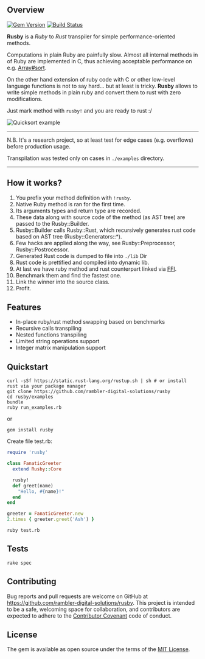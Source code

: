 ## Overview

[![Gem Version](https://badge.fury.io/rb/rusby.svg)](https://badge.fury.io/rb/rusby)
[![Build Status](https://travis-ci.org/rambler-digital-solutions/rusby.svg?branch=master)](https://travis-ci.org/rambler-digital-solutions/rusby)

**Rusby** is a *Ruby* to *Rust* transpiler for simple performance-oriented methods.

Computations in plain Ruby are painfully slow.
Almost all internal methods in of Ruby are implemented in C, thus achieving acceptable performance on e.g. [Array#sort](https://github.com/ruby/ruby/blob/trunk/array.c).

On the other hand extension of ruby code with C or other low-level language functions is not to say hard... but at least is tricky. **Rusby** allows to write simple methods in plain ruby and convert them to rust with zero modifications.

Just mark method with `rusby!` and you are ready to rust :/

![Quicksort example](https://raw.githubusercontent.com/rambler-digital-solutions/rusby/master/doc/img1.png)

---

N.B. It's a research project, so at least test for edge cases (e.g. overflows) before production usage.

Transpilation was tested only on cases in `./examples` directory.

---

## How it works?

1. You prefix your method definition with `!rusby`.
1. Native Ruby method is ran for the first time.
1. Its arguments types and return type are recorded.
1. These data along with source code of the method (as AST tree) are passed to the Rusby::Builder.
1. Rusby::Builder calls Rusby::Rust, which recursively generates rust code based on AST tree (Rusby::Generators::\*).
1. Few hacks are applied along the way, see Rusby::Preprocessor, Rusby::Postrocessor.
1. Generated Rust code is dumped to file into `./lib` Dir
1. Rust code is prettified and compiled into dynamic lib.
1. At last we have ruby method and rust counterpart linked via [FFI](https://github.com/ffi/ffi).
1. Benchmark them and find the fastest one.
1. Link the winner into the source class.
1. Profit.

## Features
- In-place ruby/rust method swapping based on benchmarks
- Recursive calls transpiling
- Nested functions transpiling
- Limited string operations support
- Integer matrix manipulation support

## Quickstart
```shell
curl -sSf https://static.rust-lang.org/rustup.sh | sh # or install rust via your package manager
git clone https://github.com/rambler-digital-solutions/rusby
cd rusby/examples
bundle
ruby run_examples.rb
```

or

```shell
gem install rusby
```

Create file test.rb:
```ruby
require 'rusby'

class FanaticGreeter
  extend Rusby::Core

  rusby!
  def greet(name)
    "Hello, #{name}!"
  end
end

greeter = FanaticGreeter.new
2.times { greeter.greet('Ash') }
```

```shell
ruby test.rb
```

## Tests
```shell
rake spec
```

## Contributing

Bug reports and pull requests are welcome on GitHub at https://github.com/rambler-digital-solutions/rusby. This project is intended to be a safe, welcoming space for collaboration, and contributors are expected to adhere to the [Contributor Covenant](http://contributor-covenant.org) code of conduct.


## License

The gem is available as open source under the terms of the [MIT License](http://opensource.org/licenses/MIT).
